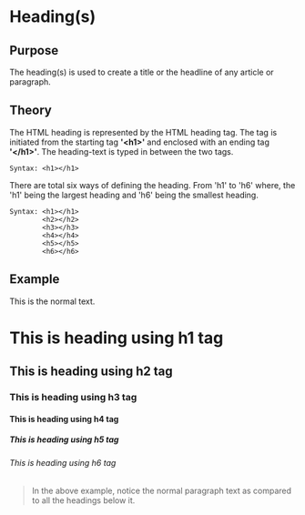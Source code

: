 # Heading(s)


## Purpose

The heading(s) is used to create a title or the headline of any article or paragraph.


## Theory

The HTML heading is represented by the HTML heading tag. The tag is initiated from the starting tag **'\<h1>'** and enclosed with an ending tag **'\</h1>'**. The heading-text is typed in between the two tags.

```
Syntax: <h1></h1>
```

There are total six ways of defining the heading. From 'h1' to 'h6' where, the 'h1' being the largest heading and 'h6' being the smallest heading.

```
Syntax: <h1></h1>
        <h2></h2>
        <h3></h3>
        <h4></h4>
        <h5></h5>
        <h6></h6>
```


## Example

This is the normal text.

<h1>This is heading using h1 tag</h1>
<h2>This is heading using h2 tag</h2>
<h3>This is heading using h3 tag</h3>
<h4>This is heading using h4 tag</h4>
<h5>This is heading using h5 tag</h5>
<h6>This is heading using h6 tag</h6>

> In the above example, notice the normal paragraph text as compared to all the headings below it.
